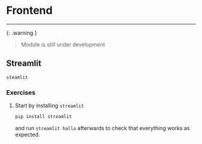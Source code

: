 # Frontend


---

{: .warning }
> Module is still under development

## Streamlit

`steamlit`

### Exercises

1. Start by installing `streamlit`

   ```bash
   pip install streamlit
   ```

   and run `streamlit hallo` afterwards to check that everything works as expected.
